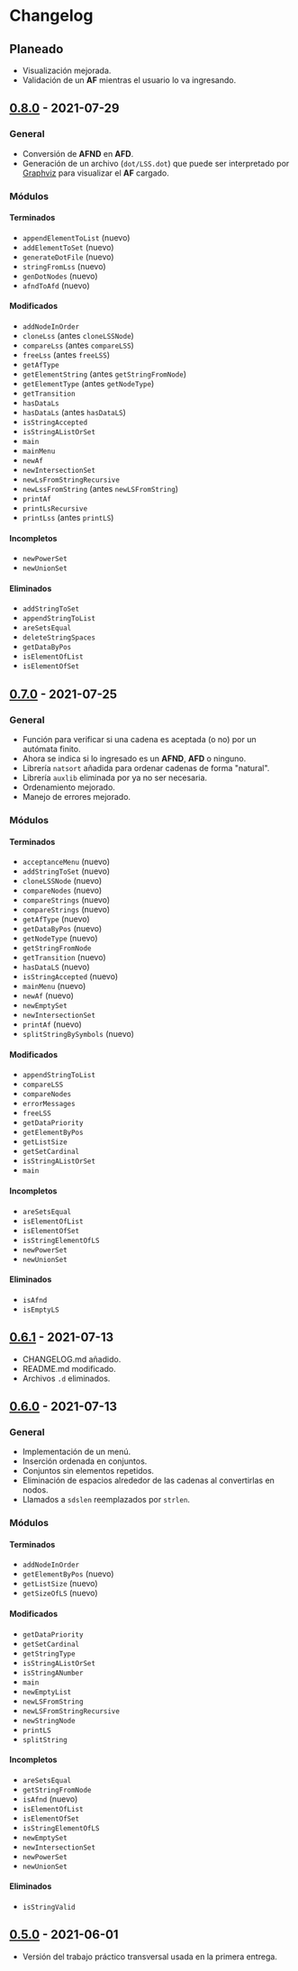 # Changelog

## Planeado

- Visualización mejorada.
- Validación de un **AF** mientras el usuario lo va ingresando.

## [0.8.0](https://github.com/CrysoK/TCI_TPT/releases/tag/0.8.0) - 2021-07-29

### General

- Conversión de **AFND** en **AFD**.
- Generación de un archivo (`dot/LSS.dot`) que puede ser interpretado por [Graphviz](https://graphviz.org/) para visualizar el **AF** cargado.

### Módulos

#### Terminados

- `appendElementToList` (nuevo)
- `addElementToSet` (nuevo)
- `generateDotFile` (nuevo)
- `stringFromLss` (nuevo)
- `genDotNodes` (nuevo)
- `afndToAfd` (nuevo)

#### Modificados

- `addNodeInOrder`
- `cloneLss` (antes `cloneLSSNode`)
- `compareLss` (antes `compareLSS`)
- `freeLss` (antes `freeLSS`)
- `getAfType`
- `getElementString` (antes `getStringFromNode`)
- `getElementType` (antes `getNodeType`)
- `getTransition`
- `hasDataLs`
- `hasDataLs` (antes `hasDataLS`)
- `isStringAccepted`
- `isStringAListOrSet`
- `main`
- `mainMenu`
- `newAf`
- `newIntersectionSet`
- `newLsFromStringRecursive`
- `newLssFromString` (antes `newLSFromString`)
- `printAf`
- `printLsRecursive`
- `printLss` (antes `printLS`)

#### Incompletos

- `newPowerSet`
- `newUnionSet`

#### Eliminados

- `addStringToSet`
- `appendStringToList`
- `areSetsEqual`
- `deleteStringSpaces`
- `getDataByPos`
- `isElementOfList`
- `isElementOfSet`

## [0.7.0](https://github.com/CrysoK/TCI_TPT/releases/tag/0.7.0) - 2021-07-25

### General

- Función para verificar si una cadena es aceptada (o no) por un autómata finito.
- Ahora se indica si lo ingresado es un **AFND**, **AFD** o ninguno.
- Librería `natsort` añadida para ordenar cadenas de forma "natural".
- Librería `auxlib` eliminada por ya no ser necesaria.
- Ordenamiento mejorado.
- Manejo de errores mejorado.

### Módulos

#### Terminados

- `acceptanceMenu` (nuevo)
- `addStringToSet` (nuevo)
- `cloneLSSNode` (nuevo)
- `compareNodes` (nuevo)
- `compareStrings` (nuevo)
- `compareStrings` (nuevo)
- `getAfType` (nuevo)
- `getDataByPos` (nuevo)
- `getNodeType` (nuevo)
- `getStringFromNode`
- `getTransition` (nuevo)
- `hasDataLS` (nuevo)
- `isStringAccepted` (nuevo)
- `mainMenu` (nuevo)
- `newAf` (nuevo)
- `newEmptySet`
- `newIntersectionSet`
- `printAf` (nuevo)
- `splitStringBySymbols` (nuevo)

#### Modificados

- `appendStringToList`
- `compareLSS`
- `compareNodes`
- `errorMessages`
- `freeLSS`
- `getDataPriority`
- `getElementByPos`
- `getListSize`
- `getSetCardinal`
- `isStringAListOrSet`
- `main`

#### Incompletos

- `areSetsEqual`
- `isElementOfList`
- `isElementOfSet`
- `isStringElementOfLS`
- `newPowerSet`
- `newUnionSet`

#### Eliminados

- `isAfnd`
- `isEmptyLS`

## [0.6.1](https://github.com/CrysoK/TCI_TPT/releases/tag/0.6.1) - 2021-07-13

- CHANGELOG.md añadido.
- README.md modificado.
- Archivos `.d` eliminados.

## [0.6.0](https://github.com/CrysoK/TCI_TPT/releases/tag/0.6.0) - 2021-07-13

### General

- Implementación de un menú.
- Inserción ordenada en conjuntos.
- Conjuntos sin elementos repetidos.
- Eliminación de espacios alrededor de las cadenas al convertirlas en nodos.
- Llamados a `sdslen` reemplazados por `strlen`.

### Módulos

#### Terminados

- `addNodeInOrder`
- `getElementByPos` (nuevo)
- `getListSize` (nuevo)
- `getSizeOfLS` (nuevo)

#### Modificados

- `getDataPriority`
- `getSetCardinal`
- `getStringType`
- `isStringAListOrSet`
- `isStringANumber`
- `main`
- `newEmptyList`
- `newLSFromString`
- `newLSFromStringRecursive`
- `newStringNode`
- `printLS`
- `splitString`

#### Incompletos

- `areSetsEqual`
- `getStringFromNode`
- `isAfnd` (nuevo)
- `isElementOfList`
- `isElementOfSet`
- `isStringElementOfLS`
- `newEmptySet`
- `newIntersectionSet`
- `newPowerSet`
- `newUnionSet`

#### Eliminados

- `isStringValid`

## [0.5.0](https://github.com/CrysoK/TCI_TPT/releases/tag/0.5.0) - 2021-06-01

- Versión del trabajo práctico transversal usada en la primera entrega.
